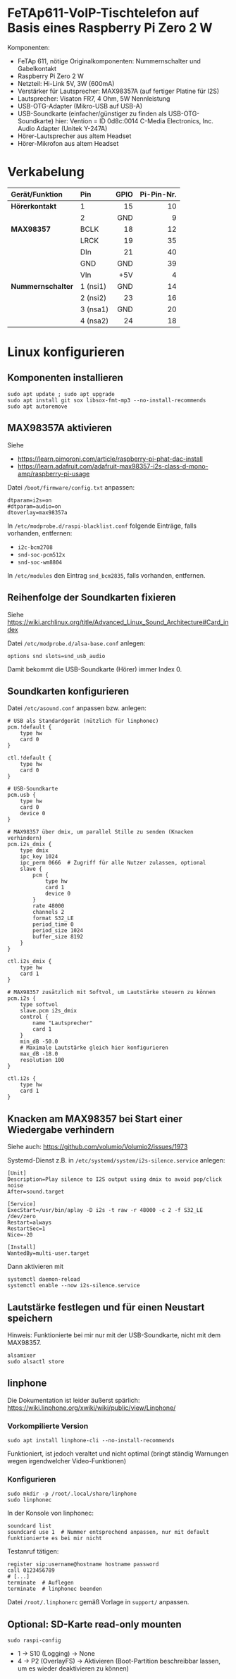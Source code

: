 # FeTAp611-VoIP-Tischtelefon auf Basis eines Raspberry Pi Zero 2 W

Komponenten:

- FeTAp 611, nötige Originalkomponenten: Nummernschalter und Gabelkontakt
- Raspberry Pi Zero 2 W
- Netzteil: Hi-Link 5V, 3W (600mA)
- Verstärker für Lautsprecher: MAX98357A (auf fertiger Platine für I2S)
- Lautsprecher: Visaton FR7, 4 Ohm, 5W Nennleistung
- USB-OTG-Adapter (Mikro-USB auf USB-A)
- USB-Soundkarte (einfacher/günstiger zu finden als USB-OTG-Soundkarte)
  hier: Vention = ID 0d8c:0014 C-Media Electronics, Inc. Audio Adapter (Unitek Y-247A)
- Hörer-Lautsprecher aus altem Headset
- Hörer-Mikrofon aus altem Headset

# Verkabelung

| Gerät/Funktion | Pin | GPIO | Pi-Pin-Nr. |
| :--- | :--- | ---: | ---: |
| **Hörerkontakt** | 1 | 15 | 10 |
|  | 2 | GND | 9 |
| **MAX98357** | BCLK | 18 | 12 |
|  | LRCK | 19 | 35 |
|  | DIn | 21 | 40 |
|  | GND | GND | 39 |
|  | VIn | +5V | 4 |
| **Nummernschalter** | 1 (nsi1) | GND | 14 |
|  | 2 (nsi2) | 23 | 16 |
|  | 3 (nsa1) | GND | 20 |
|  | 4 (nsa2) | 24 | 18 |

# Linux konfigurieren

## Komponenten installieren

```
sudo apt update ; sudo apt upgrade
sudo apt install git sox libsox-fmt-mp3 --no-install-recommends
sudo apt autoremove
```

## MAX98357A aktivieren

Siehe
- https://learn.pimoroni.com/article/raspberry-pi-phat-dac-install
- https://learn.adafruit.com/adafruit-max98357-i2s-class-d-mono-amp/raspberry-pi-usage

Datei `/boot/firmware/config.txt` anpassen:

```
dtparam=i2s=on
#dtparam=audio=on
dtoverlay=max98357a
```

In `/etc/modprobe.d/raspi-blacklist.conf` folgende Einträge, falls vorhanden, entfernen:

- `i2c-bcm2708`
- `snd-soc-pcm512x`
- `snd-soc-wm8804`

In `/etc/modules` den Eintrag `snd_bcm2835`, falls vorhanden, entfernen.

## Reihenfolge der Soundkarten fixieren

Siehe https://wiki.archlinux.org/title/Advanced_Linux_Sound_Architecture#Card_index

Datei `/etc/modprobe.d/alsa-base.conf` anlegen:

```
options snd slots=snd_usb_audio
```

Damit bekommt die USB-Soundkarte (Hörer) immer Index 0.

## Soundkarten konfigurieren

Datei `/etc/asound.conf` anpassen bzw. anlegen:

```
# USB als Standardgerät (nützlich für linphonec)
pcm.!default {
    type hw
    card 0
}

ctl.!default {
    type hw
    card 0
}

# USB-Soundkarte
pcm.usb {
    type hw
    card 0
    device 0
}

# MAX98357 über dmix, um parallel Stille zu senden (Knacken verhindern)
pcm.i2s_dmix {
    type dmix
    ipc_key 1024
    ipc_perm 0666  # Zugriff für alle Nutzer zulassen, optional
    slave {
        pcm {
            type hw
            card 1
            device 0
        }
        rate 48000
        channels 2
        format S32_LE
        period_time 0
        period_size 1024
        buffer_size 8192
    }
}

ctl.i2s_dmix {
    type hw
    card 1
}

# MAX98357 zusätzlich mit Softvol, um Lautstärke steuern zu können
pcm.i2s {
    type softvol
    slave.pcm i2s_dmix
    control {
        name "Lautsprecher"
        card 1
    }
    min_dB -50.0
    # Maximale Lautstärke gleich hier konfigurieren
    max_dB -18.0
    resolution 100
}

ctl.i2s {
    type hw
    card 1
}
```

## Knacken am MAX98357 bei Start einer Wiedergabe verhindern

Siehe auch: https://github.com/volumio/Volumio2/issues/1973

Systemd-Dienst z.B. in `/etc/systemd/system/i2s-silence.service` anlegen:

```
[Unit]
Description=Play silence to I2S output using dmix to avoid pop/click noise
After=sound.target

[Service]
ExecStart=/usr/bin/aplay -D i2s -t raw -r 48000 -c 2 -f S32_LE /dev/zero
Restart=always
RestartSec=1
Nice=-20

[Install]
WantedBy=multi-user.target
```

Dann aktivieren mit 
```
systemctl daemon-reload
systemctl enable --now i2s-silence.service
```

## Lautstärke festlegen und für einen Neustart speichern

Hinweis: Funktionierte bei mir nur mit der USB-Soundkarte, nicht mit dem MAX98357.

```
alsamixer
sudo alsactl store
```

## linphone

Die Dokumentation ist leider äußerst spärlich: https://wiki.linphone.org/xwiki/wiki/public/view/Linphone/

### Vorkompilierte Version

```
sudo apt install linphone-cli --no-install-recommends
```

Funktioniert, ist jedoch veraltet und nicht optimal (bringt ständig Warnungen wegen irgendwelcher Video-Funktionen)

### Konfigurieren

```
sudo mkdir -p /root/.local/share/linphone
sudo linphonec
```

In der Konsole von linphonec:

```
soundcard list
soundcard use 1  # Nummer entsprechend anpassen, nur mit default funktionierte es bei mir nicht
```

Testanruf tätigen:

```
register sip:username@hostname hostname password
call 0123456789
# [...]
terminate  # Auflegen
terminate  # linphonec beenden
```

Datei `/root/.linphonerc` gemäß Vorlage in `support/` anpassen.

## Optional: SD-Karte read-only mounten

`sudo raspi-config`

- 1 -> S10 (Logging) -> None
- 4 -> P2 (OverlayFS) -> Aktivieren (Boot-Partition beschreibbar lassen, um es wieder deaktivieren zu können)
